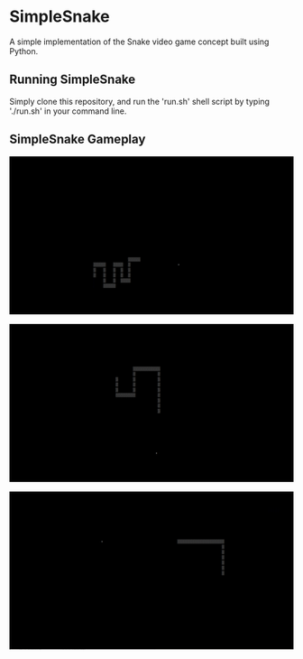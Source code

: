 SimpleSnake
===========
A simple implementation of the Snake video game concept built using Python.

Running SimpleSnake
-------------------
Simply clone this repository, and run the 'run.sh' shell script by typing './run.sh' in your command line.

SimpleSnake Gameplay 
--------------------
![snake1.png](https://github.com/matthewmuccio/SimpleSnake/raw/master/screenshots/snake1.png)

![snake2.png](https://github.com/matthewmuccio/SimpleSnake/raw/master/screenshots/snake2.png)

![snake3.png](https://github.com/matthewmuccio/SimpleSnake/raw/master/screenshots/snake3.png)
